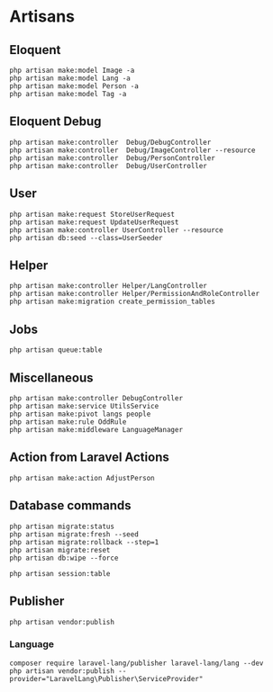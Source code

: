 # Artisans

## Eloquent

```terminal
php artisan make:model Image -a
php artisan make:model Lang -a
php artisan make:model Person -a
php artisan make:model Tag -a
```

## Eloquent Debug

```terminal
php artisan make:controller  Debug/DebugController
php artisan make:controller  Debug/ImageController --resource
php artisan make:controller  Debug/PersonController
php artisan make:controller  Debug/UserController
```

## User

```terminal
php artisan make:request StoreUserRequest
php artisan make:request UpdateUserRequest
php artisan make:controller UserController --resource
php artisan db:seed --class=UserSeeder
```

## Helper

```
php artisan make:controller Helper/LangController
php artisan make:controller Helper/PermissionAndRoleController
php artisan make:migration create_permission_tables
```

## Jobs

```
php artisan queue:table
```

## Miscellaneous

```terminal
php artisan make:controller DebugController
php artisan make:service UtilsService
php artisan make:pivot langs people
php artisan make:rule OddRule
php artisan make:middleware LanguageManager
```

## Action from Laravel Actions

```terminal
php artisan make:action AdjustPerson
```

## Database commands

```terminal
php artisan migrate:status
php artisan migrate:fresh --seed
php artisan migrate:rollback --step=1
php artisan migrate:reset
php artisan db:wipe --force
```

```terminal
php artisan session:table
```

## Publisher

```terminal
php artisan vendor:publish
```

### Language

```terminal
composer require laravel-lang/publisher laravel-lang/lang --dev
php artisan vendor:publish --provider="LaravelLang\Publisher\ServiceProvider"
```
